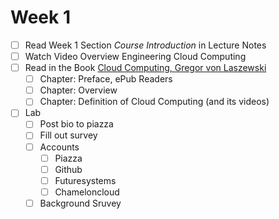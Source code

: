 # Week 1

- [ ] Read Week 1 Section *Course Introduction* in Lecture Notes
- [ ] Watch Video Overview Engineering Cloud Computing
- [ ] Read in the Book [Cloud Computing, Gregor von Laszewski](https://laszewski.github.io/book/cloud/)
  - [ ] Chapter: Preface, ePub Readers
  - [ ] Chapter: Overview
  - [ ] Chapter: Definition of Cloud Computing (and its videos)
- [ ] Lab   
  - [ ] Post bio to piazza
  - [ ] Fill out survey
  - [ ] Accounts
    - [ ] Piazza
    - [ ] Github
    - [ ] Futuresystems
    - [ ] Chameloncloud
  - [ ] Background Sruvey